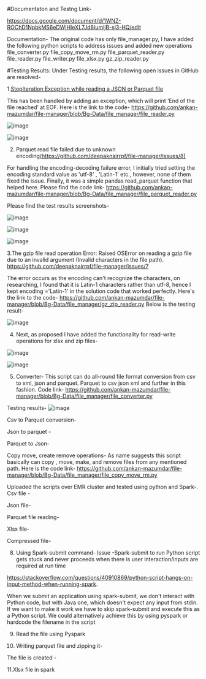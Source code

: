 #Documentaton and Testng Link- 

https://docs.google.com/document/d/1WNZ-ROChD1NpbkMS6eDWjHIeXL7Jd8IumljB-sj3-HQ/edit

Documentation-
The original code has only file_manager.py, I have added the following python scripts to address issues and added new operations
file_converter.py
file_copy_move_rm.py
file_parquet_reader.py
file_reader.py
file_writer.py
file_xlsx.py
gz_zip_reader.py



#Testing Results:
Under Testing results, the following open issues in GitHub are resolved-

1.[StopIteration Exception while reading a JSON or Parquet file](https://github.com/deepaknairrpf/file-manager/issues#:~:text=Issues%20list-,StopIteration%20Exception%20while%20reading%20a%20JSON%20or%20Parquet%20file,-%239%20opened%202)

This has been handled by adding an exception, which will print ‘End of the file reached’ at EOF.
Here is the link to the code- https://github.com/ankan-mazumdar/file-manager/blob/Bg-Data/file_manager/file_reader.py

![image](https://github.com/ankan-mazumdar/file-manager/assets/69012134/b2288d07-f48c-4161-88dd-e62d11eb3075)

![image](https://github.com/ankan-mazumdar/file-manager/assets/69012134/4ae3e9f4-5abd-43c4-8334-f797019ed29a)


2. Parquet read file failed due to unknown encoding[(https://github.com/deepaknairrpf/file-manager/issues/8)](https://github.com/deepaknairrpf/file-manager/issues#:~:text=2-,Parquet%20read%20file%20failed%20due%20to%20unknown%20encoding,-%238%20opened%202)

For handling the encoding-decoding failure error, I initially tried setting the encoding standard value as 'utf-8' , 'Latin-1' etc., however, none of them fixed the issue. Finally, it was a simple pandas read_parquet function that helped here. Please find the code link-
https://github.com/ankan-mazumdar/file-manager/blob/Bg-Data/file_manager/file_parquet_reader.py

Please find the test results screenshots-

![image](https://github.com/ankan-mazumdar/file-manager/assets/69012134/a2aece8e-5f4c-496a-8ef9-76f888b657fd)

![image](https://github.com/ankan-mazumdar/file-manager/assets/69012134/8ed93fed-7930-4ae3-a0a1-3e2f4cc56a0a)

![image](https://github.com/ankan-mazumdar/file-manager/assets/69012134/31b8f6dc-995e-40b3-a374-dd4f58dcbe3b)


3.The gzip file read operation Error: Raised OSError on reading a gzip file due to an invalid argument (Invalid characters in the file path).
  https://github.com/deepaknairrpf/file-manager/issues/7
  
The error occurs as the encoding can't recognize the characters, on researching, I found that it is Latin-1 characters rather than utf-8, hence I kept encoding ='Latin-1' in the solution code that worked perfectly. Here's the link to the code-
https://github.com/ankan-mazumdar/file-manager/blob/Bg-Data/file_manager/gz_zip_reader.py
Below is the testing result-

![image](https://github.com/ankan-mazumdar/file-manager/assets/69012134/fca6bf09-6d1c-4b2c-adb2-3cb3c8790783)


4. Next, as proposed I have added the functionality for read-write operations for xlsx and zip files-

![image](https://github.com/ankan-mazumdar/file-manager/assets/69012134/f061e788-be69-4e13-84a1-ab64090f0c04)

![image](https://github.com/ankan-mazumdar/file-manager/assets/69012134/3f446517-631c-4d0f-9274-b4ea44055426)


5. Converter- This script can do all-round file format conversion from csv to xml, json and  parquet. Parquet to csv json xml and further in this fashion. Code link-
https://github.com/ankan-mazumdar/file-manager/blob/Bg-Data/file_manager/file_converter.py

Testing results- 
![image](https://github.com/ankan-mazumdar/file-manager/assets/69012134/159386f7-efab-4f34-ab59-56f69a4a7b7b)


Csv to Parquet conversion-




Json to parquet -




Parquet to Json- 



Copy move, create remove operations- As name suggests this script basically can copy , move, make, and remove files from any mentioned path. Here is the code link-
https://github.com/ankan-mazumdar/file-manager/blob/Bg-Data/file_manager/file_copy_move_rm.py








Uploaded the scripts over EMR cluster and tested using python and Spark-.
Csv file -



Json file-



Parquet file reading-



Xlsx file-


Compressed file-


8. Using Spark-submit command-
Issue -Spark-submit to run Python script gets stuck and never proceeds when there is user interaction/inputs are required at run time


https://stackoverflow.com/questions/40910869/python-script-hangs-on-input-method-when-running-spark. 

When we submit an application using spark-submit, we don't interact with Python code, but with Java one, which doesn't expect any input from stdin.
If we want to make it work we have to skip spark-submit and execute this as a Python script.
We could alternatively achieve this by using pyspark or hardcode the filename in the script

9. Read the file using Pyspark


10. Writing parquet file and zipping it-


The file is created -



11.Xlsx file in spark

